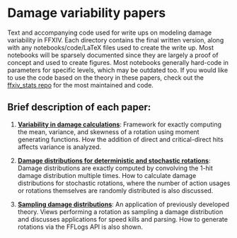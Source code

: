 # Damage variability papers

Text and accompanying code used for write ups on modeling damage variability in FFXIV. Each directory contains the final written version, along with any notebooks/code/LaTeX files used to create the write up. Most notebooks will be sparsely documented since they are largely a proof of concept and used to create figures. Most notebooks generally hard-code in parameters for specific levels, which may be outdated too. If you would like to use the code based on the theory in these papers, check out the [ffxiv_stats repo](https://github.com/ffxiv-acerola/ffxiv_stats) for the most maintained and code.

## Brief description of each paper:

1. [**Variability in damage calculations**](/01_variability_in_damage_calculations/Variability%20in%20damage%20calculations.pdf): Framework for exactly computing the mean, variance, and skewness of a rotation using moment generating functions. How the addition of direct and critical-direct hits affects variance is analyzed.

2. [**Damage distributions for deterministic and stochastic rotations**](/02_damage_distributions_deterministic_stochastic/Damage%20distributions%20for%20deterministic%20and%20stochastic%20rotations.pdf): Damage distributions are exactly computed by convolving the 1-hit damage distribution multiple times. How to calculate damage distributions for stochastic rotations, where the number of action usages or rotations themselves are randomly distributed is also discussed.

3. [**Sampling damage distributions**](/03_sampling_damage_distributions/sampling-damage-distributions.ipynb): An application of previously developed theory. Views performing a rotation as sampling a damage distribution and discusses applications for speed kills and parsing. How to generate rotations via the FFLogs API is also shown.

